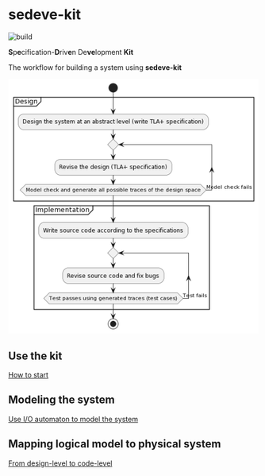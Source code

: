 # sedeve-kit

![build](https://github.com/scuptio/sedeve-kit/actions/workflows/build.yaml/badge.svg)

**S**p**e**cification-**D**riv**e**n De**ve**lopment **Kit**

The workflow for building a system using **sedeve-kit**

![workflow](doc/workflow.png)

## Use the kit

[How to start](doc/how_to_start.md)

## Modeling the system

[Use I/O automaton to model the system](doc/model_the_system.md)

## Mapping logical model to physical system
[From design-level to code-level](doc/from_design_to_code.md)





